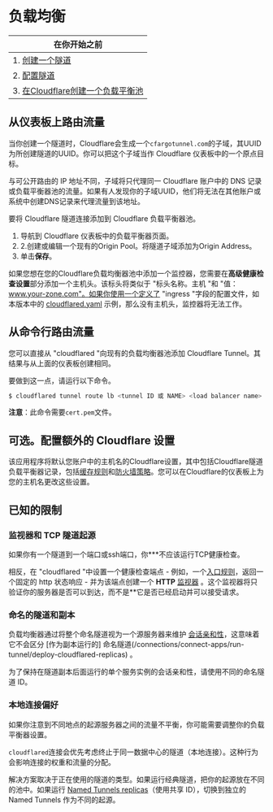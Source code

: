 # 负载均衡

| 在你开始之前 |
|---|
| 1. [创建一个隧道](/connections/connect-apps/creat-tunnel) | 2.
| 2. [配置隧道](/connections/connect-apps/configuration) | 3.
| 3. [在Cloudflare创建一个负载平衡池](https://developers.cloudflare.com/load-balancing/create-load-balancer-ui) | 3.

## 从仪表板上路由流量

当你创建一个隧道时，Cloudflare会生成一个`cfargotunnel.com`的子域，其UUID为所创建隧道的UUID。你可以把这个子域当作 Cloudflare 仪表板中的一个原点目标。

与可公开路由的 IP 地址不同，子域将只代理同一 Cloudflare 账户中的 DNS 记录或负载平衡器池的流量。如果有人发现你的子域UUID，他们将无法在其他账户或系统中创建DNS记录来代理流量到该地址。

要将 Cloudflare 隧道连接添加到 Cloudflare 负载平衡器池。

1. 导航到 Cloudflare 仪表板中的负载平衡器页面。
2. 2.创建或编辑一个现有的Origin Pool。将隧道子域添加为Origin Address。
3. 单击**保存**。

如果您想在您的Cloudflare负载均衡器池中添加一个监控器，您需要在**高级健康检查设置**部分添加一个主机头。该标头将类似于 "标头名称。主机 "和 "值：www.your-zone.com"。如果你使用一个定义了 "ingress "字段的配置文件，如本版本中的 [cloudflared.yaml](https://github.com/cloudflare/argo-tunnel-examples/blob/adb44da43ec0aa65f7928613b762a47ae0d9b2b0/named-tunnel-k8s/cloudflared.yaml#L90) 示例，那么没有主机头，监控器将无法工作。

## 从命令行路由流量

您可以直接从 "cloudflared "向现有的负载均衡器池添加 Cloudflare Tunnel。其结果与从上面的仪表板创建相同。

要做到这一点，请运行以下命令。

```sh
$ cloudflared tunnel route lb <tunnel ID 或 NAME> <load balancer name> <load balancer pool>。
```

**注意**：此命令需要`cert.pem`文件。

## 可选。配置额外的 Cloudflare 设置

该应用程序将默认您账户中的主机名的Cloudflare设置，其中包括Cloudflare隧道负载平衡器记录，包括[缓存规则](https://support.cloudflare.com/hc/en-us/articles/202775670-Customizing-Cloudflare-s-cache)和[防火墙策略](https://developers.cloudflare.com/firewall/)。您可以在Cloudflare的仪表板上为您的主机名更改这些设置。

## 已知的限制

### 监视器和 TCP 隧道起源

如果你有一个隧道到一个端口或ssh端口，你***不应该运行TCP健康检查。

相反，在 "cloudflared "中设置一个健康检查端点 - 例如，一个[入口规则](/connections/connect-apps/configuration/configuration-file/ingress)，返回一个固定的 http 状态响应 - 并为该端点创建一个 **HTTP** [监视器](https://developers.cloudflare.com/load-balancing/understand-basics/monitors) 。这个监视器将只验证你的服务器是否可以到达，而不是**它是否已经启动并可以接受请求。

### 命名的隧道和副本

负载均衡器通过将整个命名隧道视为一个源服务器来维护 [会话亲和性](https://developers.cloudflare.com/load-balancing/understand-basics/session-affinity)，这意味着它不会区分 [作为副本运行的] 命名隧道(/connections/connect-apps/run-tunnel/deploy-cloudflared-replicas) 。

为了保持在隧道副本后面运行的单个服务实例的会话亲和性，请使用不同的命名隧道 ID。

### 本地连接偏好

如果你注意到不同地点的起源服务器之间的流量不平衡，你可能需要调整你的负载平衡器设置。

`cloudflared`连接会优先考虑终止于同一数据中心的隧道（本地连接）。这种行为会影响连接的权重和流量的分配。

解决方案取决于正在使用的隧道的类型。如果运行经典隧道，把你的起源放在不同的池中。如果运行 [Named Tunnels replicas](/connections/connect-apps/run-tunnel/deploy-cloudflared-replicas)（使用共享 ID），切换到独立的 Named Tunnels 作为不同的起源。